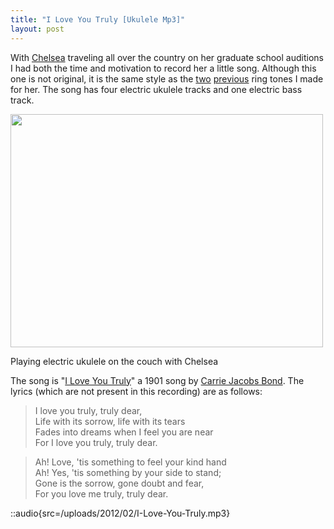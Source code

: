 ```yaml
---
title: "I Love You Truly [Ukulele Mp3]"
layout: post
---
```


With [Chelsea](http://chelseahollow.com) traveling all over the country on her graduate school auditions I had both the time and motivation to record her a little song. Although this one is not original, it is the same style as the [two](/blog/electric-ukulele-ring-tone-for-chelsea/) [previous](/blog/the-surprise-slide-ukulele-micro-song/) ring tones I made for her. The song has four electric ukulele tracks and one electric bass track.

<div id="attachment_993" style="width: 510px" class="wp-caption alignnone"><a href="/uploads/2012/02/305303_10150758097545034_695475033_20230725_3825594_n.jpeg"><img class="size-large wp-image-993 " title="Jordan and Chelsea on the futon" src="/uploads/2012/02/305303_10150758097545034_695475033_20230725_3825594_n-500x373.jpg" alt="" width="500" height="373" /></a><p class="wp-caption-text">Playing electric ukulele on the couch with Chelsea</p></div>

The song is "[I Love You Truly](http://en.wikipedia.org/wiki/I_Love_You_Truly)" a 1901 song by <a title="Carrie Jacobs Bond" href="http://en.wikipedia.org/wiki/Carrie_Jacobs_Bond">Carrie Jacobs Bond</a>. The lyrics (which are not present in this recording) are as follows:

> I love you truly, truly dear,  
> Life with its sorrow, life with its tears  
> Fades into dreams when I feel you are near  
> For I love you truly, truly dear.  

> Ah! Love, 'tis something to feel your kind hand  
> Ah! Yes, 'tis something by your side to stand;  
> Gone is the sorrow, gone doubt and fear,  
> For you love me truly, truly dear.  

::audio{src=/uploads/2012/02/I-Love-You-Truly.mp3}